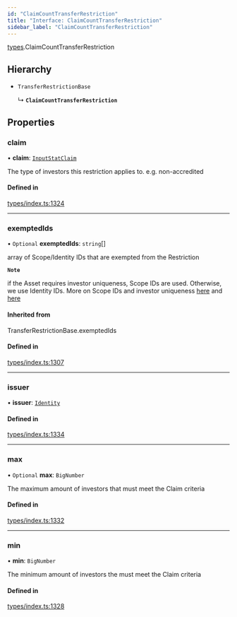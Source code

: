 ```yaml
---
id: "ClaimCountTransferRestriction"
title: "Interface: ClaimCountTransferRestriction"
sidebar_label: "ClaimCountTransferRestriction"
---
```


[types](../../../modules/Types/Types.md).ClaimCountTransferRestriction

## Hierarchy

- `TransferRestrictionBase`

  ↳ **`ClaimCountTransferRestriction`**

## Properties

### claim

• **claim**: [`InputStatClaim`](../../../modules/Types/Types.md#inputstatclaim)

The type of investors this restriction applies to. e.g. non-accredited

#### Defined in

[types/index.ts:1324](https://github.com/PolymeshAssociation/polymesh-sdk/blob/95e180d28/src/types/index.ts#L1324)

___

### exemptedIds

• `Optional` **exemptedIds**: `string`[]

array of Scope/Identity IDs that are exempted from the Restriction

**`Note`**

if the Asset requires investor uniqueness, Scope IDs are used. Otherwise, we use Identity IDs. More on Scope IDs and investor uniqueness
  [here](https://developers.polymesh.network/introduction/identity#polymesh-unique-identity-system-puis) and
  [here](https://developers.polymesh.network/polymesh-docs/primitives/confidential-identity)

#### Inherited from

TransferRestrictionBase.exemptedIds

#### Defined in

[types/index.ts:1307](https://github.com/PolymeshAssociation/polymesh-sdk/blob/95e180d28/src/types/index.ts#L1307)

___

### issuer

• **issuer**: [`Identity`](../../../classes/API/Entities/Identity/Identity.md)

#### Defined in

[types/index.ts:1334](https://github.com/PolymeshAssociation/polymesh-sdk/blob/95e180d28/src/types/index.ts#L1334)

___

### max

• `Optional` **max**: `BigNumber`

The maximum amount of investors that must meet the Claim criteria

#### Defined in

[types/index.ts:1332](https://github.com/PolymeshAssociation/polymesh-sdk/blob/95e180d28/src/types/index.ts#L1332)

___

### min

• **min**: `BigNumber`

The minimum amount of investors the must meet the Claim criteria

#### Defined in

[types/index.ts:1328](https://github.com/PolymeshAssociation/polymesh-sdk/blob/95e180d28/src/types/index.ts#L1328)
